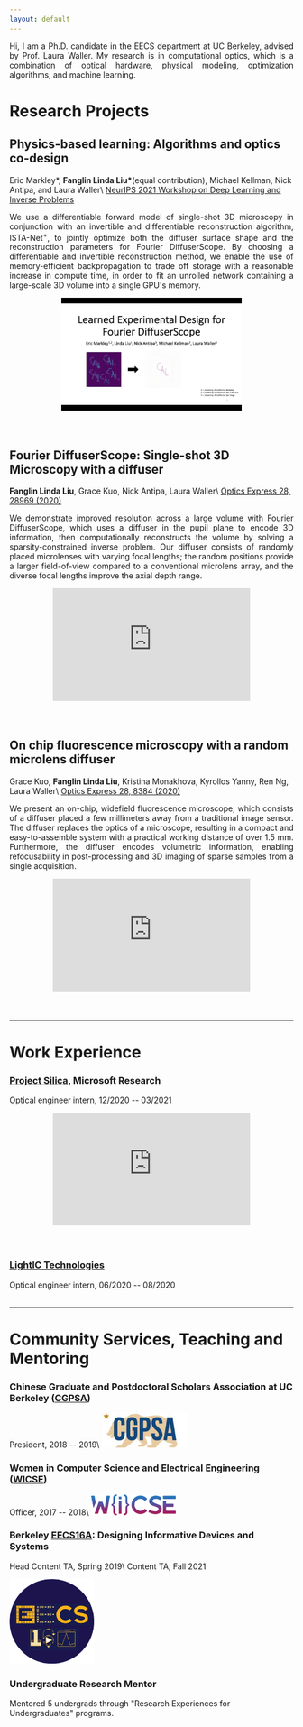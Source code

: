 ```yaml
---
layout: default
---
```

<p align="justify">
Hi, I am a Ph.D. candidate in the EECS department at UC Berkeley, advised by Prof. Laura Waller. My research is in computational optics, which is a combination of optical hardware, physical modeling, optimization algorithms, and machine learning.
</p>

# Research Projects


## Physics-based learning: Algorithms and optics co-design
Eric Markley*, __Fanglin Linda Liu*__(equal contribution), Michael Kellman, Nick Antipa, and Laura Waller\\
[NeurIPS 2021 Workshop on Deep Learning and Inverse Problems](https://openreview.net/forum?id=JJwoJOW4PVZ)
<p align="justify">
We use a differentiable forward model of single-shot 3D microscopy in conjunction with an invertible and differentiable reconstruction algorithm, ISTA-Net<sup>+</sup>, to jointly optimize both the diffuser surface shape and the reconstruction parameters for Fourier DiffuserScope.  By choosing a differentiable and invertible reconstruction method, we enable the use of memory-efficient backpropagation to trade off storage with a reasonable increase in compute time, in order to fit an unrolled network containing a large-scale 3D volume into a single GPU's memory. 
</p>

[<center><img src="/assets/img/ICCP2021.png" height="200"></center>](https://youtu.be/MNYIUbEIhEk?t=3932)
<br/><br/>

## Fourier DiffuserScope: Single-shot 3D Microscopy with a diffuser
__Fanglin Linda Liu__, Grace Kuo, Nick Antipa, Laura Waller\\
[Optics Express 28, 28969 (2020)](https://www.osapublishing.org/oe/fulltext.cfm?uri=oe-28-20-28969&id=439689)
<p align="justify">
We demonstrate improved resolution across a large volume with Fourier DiffuserScope, which uses a diffuser in the pupil plane to encode 3D information, then computationally reconstructs the volume by solving a sparsity-constrained inverse problem. Our diffuser consists of randomly placed microlenses with varying focal lengths; the random positions provide a larger field-of-view compared to a conventional microlens array, and the diverse focal lengths improve the axial depth range.
</p>

<center><iframe width="350" height="200" src="https://www.youtube.com/embed/Y8SLZr-cwiY?start=0" title="YouTube video player" frameborder="0" allow="accelerometer; autoplay; clipboard-write; encrypted-media; gyroscope; picture-in-picture" allowfullscreen></iframe></center>
<br/><br/>

## On chip fluorescence microscopy with a random microlens diffuser
Grace Kuo, __Fanglin Linda Liu__, Kristina Monakhova, Kyrollos Yanny, Ren Ng, Laura Waller\\
[Optics Express 28, 8384 (2020)](https://www.osapublishing.org/oe/fulltext.cfm?uri=oe-28-6-8384&id=428841)
<p align="justify">
We present an on-chip, widefield fluorescence microscope, which consists of a diffuser placed a few millimeters away from a traditional image sensor. The diffuser replaces the optics of a microscope, resulting in a compact and easy-to-assemble system with a practical working distance of over 1.5 mm. Furthermore, the diffuser encodes volumetric information, enabling refocusability in post-processing and 3D imaging of sparse samples from a single acquisition.
</p>

<center><iframe width="350" height="200" src="https://www.youtube.com/embed/AXQ7DiBAu2I?start=0" title="YouTube video player" frameborder="0" allow="accelerometer; autoplay; clipboard-write; encrypted-media; gyroscope; picture-in-picture" allowfullscreen></iframe></center>
<br/><br/>

---
# Work Experience

### [Project Silica](https://www.microsoft.com/en-us/research/project/project-silica/), Microsoft Research
Optical engineer intern, 12/2020 -- 03/2021
<center><iframe width="350" height="200" src="https://www.youtube.com/embed/6CzHsibqpIs?start=2" title="YouTube video player" frameborder="0" allow="accelerometer; autoplay; clipboard-write; encrypted-media; gyroscope; picture-in-picture" allowfullscreen></iframe></center>
<br/><br/>

### [LightIC Technologies](https://lightictech.com/)
Optical engineer intern, 06/2020 -- 08/2020
<br/><br/>

---
# Community Services, Teaching and Mentoring

### Chinese Graduate and Postdoctoral Scholars Association at UC Berkeley ([CGPSA](https://cgpsa.berkeley.edu))

President, 2018 -- 2019\\
<img src="/assets/img/cgpsa.jpeg" width="150">


### Women in Computer Science and Electrical Engineering ([WICSE](https://inst.eecs.berkeley.edu/~wicse/))

Officer, 2017 -- 2018\\
<img src="/assets/img/wicse.png" width="150">


### Berkeley [EECS16A](https://eecs16a.org): Designing Informative Devices and Systems

Head Content TA, Spring 2019\\
Content TA, Fall 2021

<img src="/assets/img/eecs16a.png" width="150">


### Undergraduate Research Mentor

Mentored 5 undergrads through "Research Experiences for Undergraduates" programs.
